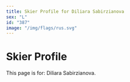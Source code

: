 ```yaml
---
title: Skier Profile for Diliara Sabirzianova
sex: "L"
id: "387"
image: "/img/flags/rus.svg" 
---
```


# Skier Profile

This page is for: Diliara Sabirzianova.
    